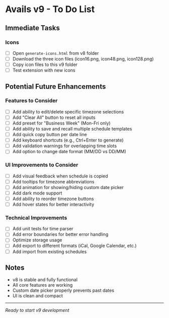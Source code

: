 # Avails v9 - To Do List

## Immediate Tasks

### Icons
- [ ] Open `generate-icons.html` from v8 folder
- [ ] Download the three icon files (icon16.png, icon48.png, icon128.png)
- [ ] Copy icon files to this v9 folder
- [ ] Test extension with new icons

## Potential Future Enhancements

### Features to Consider
- [ ] Add ability to edit/delete specific timezone selections
- [ ] Add "Clear All" button to reset all inputs
- [ ] Add preset for "Business Week" (Mon-Fri only)
- [ ] Add ability to save and recall multiple schedule templates
- [ ] Add quick copy button per date line
- [ ] Add keyboard shortcuts (e.g., Ctrl+Enter to generate)
- [ ] Add validation warnings for overlapping time slots
- [ ] Add option to change date format (MM/DD vs DD/MM)

### UI Improvements to Consider
- [ ] Add visual feedback when schedule is copied
- [ ] Add tooltips for timezone abbreviations
- [ ] Add animation for showing/hiding custom date picker
- [ ] Add dark mode support
- [ ] Add ability to reorder timezone buttons
- [ ] Add hover states for better interactivity

### Technical Improvements
- [ ] Add unit tests for time parser
- [ ] Add error boundaries for better error handling
- [ ] Optimize storage usage
- [ ] Add export to different formats (iCal, Google Calendar, etc.)
- [ ] Add import from existing schedules

## Notes
- v8 is stable and fully functional
- All core features are working
- Custom date picker properly prevents past dates
- UI is clean and compact

---
*Ready to start v9 development*

